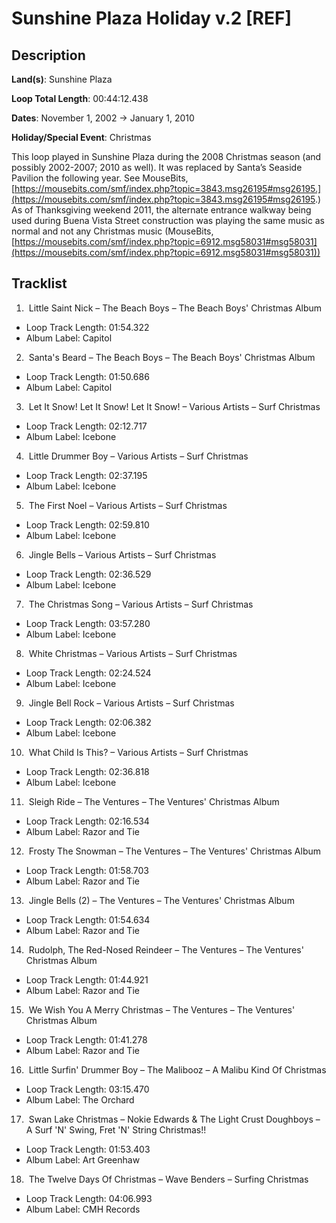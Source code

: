 # Sunshine Plaza Holiday v.2 [REF]

## Description

**Land(s)**: Sunshine Plaza

**Loop Total Length**: 00:44:12.438

**Dates**: November 1, 2002 → January 1, 2010

**Holiday/Special Event**: Christmas

This loop played in Sunshine Plaza during the 2008 Christmas season (and possibly 2002-2007; 2010 as well). It was replaced by Santa’s Seaside Pavilion the following year. See MouseBits, [https://mousebits.com/smf/index.php?topic=3843.msg26195#msg26195.](https://mousebits.com/smf/index.php?topic=3843.msg26195#msg26195.) As of Thanksgiving weekend 2011, the alternate entrance walkway being used during Buena Vista Street construction was playing the same music as normal and not any Christmas music (MouseBits, [https://mousebits.com/smf/index.php?topic=6912.msg58031#msg58031](https://mousebits.com/smf/index.php?topic=6912.msg58031#msg58031))

## Tracklist

1.  Little Saint Nick – The Beach Boys – The Beach Boys' Christmas Album
- Loop Track Length: 01:54.322
- Album Label: Capitol

2.  Santa's Beard – The Beach Boys – The Beach Boys' Christmas Album
- Loop Track Length: 01:50.686
- Album Label: Capitol

3.  Let It Snow! Let It Snow! Let It Snow! – Various Artists – Surf Christmas
- Loop Track Length: 02:12.717
- Album Label: Icebone

4.  Little Drummer Boy – Various Artists – Surf Christmas
- Loop Track Length: 02:37.195
- Album Label: Icebone

5.  The First Noel – Various Artists – Surf Christmas
- Loop Track Length: 02:59.810
- Album Label: Icebone

6.  Jingle Bells – Various Artists – Surf Christmas
- Loop Track Length: 02:36.529
- Album Label: Icebone

7.  The Christmas Song – Various Artists – Surf Christmas
- Loop Track Length: 03:57.280
- Album Label: Icebone

8.  White Christmas – Various Artists – Surf Christmas
- Loop Track Length: 02:24.524
- Album Label: Icebone

9.  Jingle Bell Rock – Various Artists – Surf Christmas
- Loop Track Length: 02:06.382
- Album Label: Icebone

10.  What Child Is This? – Various Artists – Surf Christmas
- Loop Track Length: 02:36.818
- Album Label: Icebone

11.  Sleigh Ride – The Ventures – The Ventures' Christmas Album
- Loop Track Length: 02:16.534
- Album Label: Razor and Tie

12.  Frosty The Snowman – The Ventures – The Ventures' Christmas Album
- Loop Track Length: 01:58.703
- Album Label: Razor and Tie

13.  Jingle Bells (2) – The Ventures – The Ventures' Christmas Album
- Loop Track Length: 01:54.634
- Album Label: Razor and Tie

14.  Rudolph, The Red-Nosed Reindeer – The Ventures – The Ventures' Christmas Album
- Loop Track Length: 01:44.921
- Album Label: Razor and Tie

15.  We Wish You A Merry Christmas – The Ventures – The Ventures' Christmas Album
- Loop Track Length: 01:41.278
- Album Label: Razor and Tie

16.  Little Surfin' Drummer Boy – The Malibooz – A Malibu Kind Of Christmas
- Loop Track Length: 03:15.470
- Album Label: The Orchard

17.  Swan Lake Christmas – Nokie Edwards & The Light Crust Doughboys – A Surf 'N' Swing, Fret 'N' String Christmas!!
- Loop Track Length: 01:53.403
- Album Label: Art Greenhaw

18.  The Twelve Days Of Christmas – Wave Benders – Surfing Christmas
- Loop Track Length: 04:06.993
- Album Label: CMH Records
